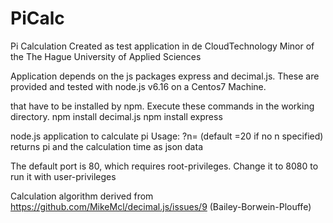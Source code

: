 # PiCalc
Pi Calculation 
Created as test application in de CloudTechnology Minor of  the The Hague University of Applied Sciences

Application depends on the js packages express and decimal.js.
These are provided and tested with node.js v6.16 on a Centos7 Machine. 

that have to be installed by npm. 
Execute these commands in the working directory.
 npm install decimal.js
 npm install express

node.js application to calculate pi
Usage: <URL>?n=<number of decimals>  (default =20 if no n specified)
       returns pi and the calculation time as json data

The default port is 80, which requires root-privileges. Change it to 8080 to run it with user-privileges

Calculation algorithm derived from https://github.com/MikeMcl/decimal.js/issues/9 (Bailey-Borwein-Plouffe)

 
